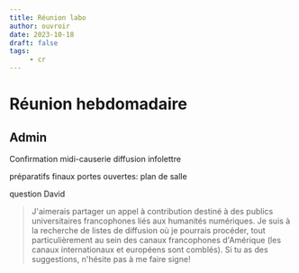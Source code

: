 ```yaml
---
title: Réunion labo
author: ouvroir
date: 2023-10-18
draft: false
tags:
     - cr
---
```


# Réunion hebdomadaire

## Admin

Confirmation midi-causerie
diffusion infolettre

préparatifs finaux portes ouvertes: plan de salle 


question David
> J'aimerais partager un appel à contribution destiné à des publics universitaires francophones liés aux humanités numériques.
Je suis à la recherche de listes de diffusion où je pourrais procéder, tout particulièrement au sein des canaux francophones d'Amérique (les canaux internationaux et européens sont comblés).
Si tu as des suggestions, n'hésite pas à me faire signe!
